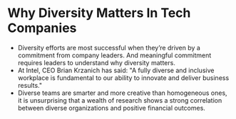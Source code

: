 # Why Diversity Matters In Tech Companies
* Diversity efforts are most successful when they’re driven by a commitment from company leaders. And meaningful commitment requires leaders to understand why diversity matters.
* At Intel, CEO Brian Krzanich has said: "A fully diverse and inclusive workplace is fundamental to our ability to innovate and deliver business results."
* Diverse teams are smarter and more creative than homogeneous ones, it is unsurprising that a wealth of research shows a strong correlation between diverse organizations and positive financial outcomes.